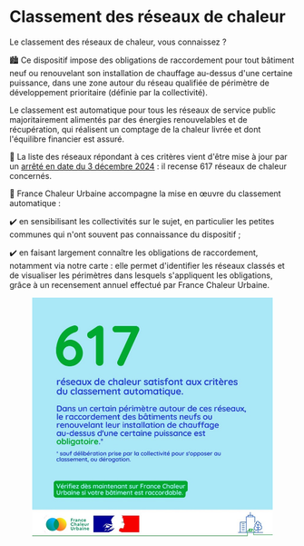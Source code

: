 # Classement des réseaux de chaleur

Le classement des réseaux de chaleur, vous connaissez ?

🏙️ Ce dispositif impose des obligations de raccordement pour tout bâtiment neuf ou renouvelant son installation de chauffage au-dessus d'une certaine puissance, dans une zone autour du réseau qualifiée de périmètre de développement prioritaire (définie par la collectivité).

Le classement est automatique pour tous les réseaux de service public majoritairement alimentés par des énergies renouvelables et de récupération, qui réalisent un comptage de la chaleur livrée et dont l'équilibre financier est assuré.

📄 La liste des réseaux répondant à ces critères vient d'être mise à jour par un [arrêté en date du 3 décembre 2024](https://www.legifrance.gouv.fr/jorf/id/JORFTEXT000050756289) : il recense 617 réseaux de chaleur concernés.

🤝 France Chaleur Urbaine accompagne la mise en œuvre du classement automatique :&#x20;

✔️ en sensibilisant les collectivités sur le sujet, en particulier les petites communes qui n'ont souvent pas connaissance du dispositif ;&#x20;

✔️ en faisant largement connaître les obligations de raccordement, notamment via notre carte : elle permet d'identifier les réseaux classés et de visualiser les périmètres dans lesquels s'appliquent les obligations, grâce à un recensement annuel effectué par France Chaleur Urbaine.

<figure><img src=".gitbook/assets/FCU_classement_reseaux_2024.jpg" alt=""><figcaption></figcaption></figure>
